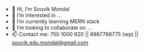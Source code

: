 - 👋 Hi, I’m Souvik Mondal
- 👀 I’m interested in ...
- 🌱 I’m currently learning MERN stack
- 💞️ I’m looking to collaborate on ...
- 📫 Contact me: 750 1000 820 || 8967766775 (wp) || souvik.edu.mondal@gmail.com

<!---
ssouvikk/ssouvikk is a ✨ special ✨ repository because its `README.md` (this file) appears on your GitHub profile.
You can click the Preview link to take a look at your changes.
--->
